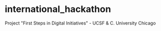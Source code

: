 # international_hackathon
Project "First Steps in Digital Initiatives" - UCSF &amp;  C. University Chicago

